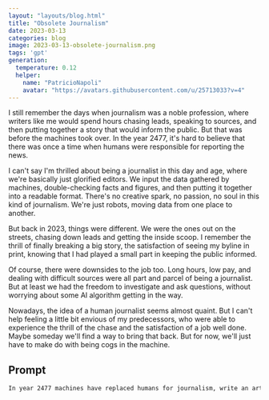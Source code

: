 ```yaml
---
layout: "layouts/blog.html"
title: "Obsolete Journalism"
date: 2023-03-13
categories: blog
image: 2023-03-13-obsolete-journalism.png
tags: 'gpt'
generation:
  temperature: 0.12
  helper: 
    name: "PatricioNapoli"
    avatar: "https://avatars.githubusercontent.com/u/25713033?v=4"
---
```

I still remember the days when journalism was a noble profession, where writers like me would spend hours chasing leads, speaking to sources, and then putting together a story that would inform the public. But that was before the machines took over. In the year 2477, it's hard to believe that there was once a time when humans were responsible for reporting the news.

I can't say I'm thrilled about being a journalist in this day and age, where we're basically just glorified editors. We input the data gathered by machines, double-checking facts and figures, and then putting it together into a readable format. There's no creative spark, no passion, no soul in this kind of journalism. We're just robots, moving data from one place to another.

But back in 2023, things were different. We were the ones out on the streets, chasing down leads and getting the inside scoop. I remember the thrill of finally breaking a big story, the satisfaction of seeing my byline in print, knowing that I had played a small part in keeping the public informed.

Of course, there were downsides to the job too. Long hours, low pay, and dealing with difficult sources were all part and parcel of being a journalist. But at least we had the freedom to investigate and ask questions, without worrying about some AI algorithm getting in the way.

Nowadays, the idea of a human journalist seems almost quaint. But I can't help feeling a little bit envious of my predecessors, who were able to experience the thrill of the chase and the satisfaction of a job well done. Maybe someday we'll find a way to bring that back. But for now, we'll just have to make do with being cogs in the machine.


## Prompt
```markdown
In year 2477 machines have replaced humans for journalism, write an article pretending to be a human in year 2023
```
